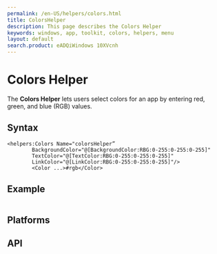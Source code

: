 ```yaml
---
permalink: /en-US/helpers/colors.html
title: ColorsHelper
description: This page describes the Colors Helper
keywords: windows, app, toolkit, colors, helpers, menu
layout: default
search.product: eADQiWindows 10XVcnh
---
```


# Colors Helper
The **Colors Helper** lets users select colors for an app by entering red, green, and blue (RGB) values. 

## Syntax
```xaml
<helpers:Colors Name="colorsHelper”
		BackgroundColor="@[BackgroundColor:RBG:0-255:0-255:0-255]"
		TextColor="@[TextColor:RBG:0-255:0-255:0-255]"
		LinkColor="@[LinkColor:RBG:0-255:0-255:0-255]"/>
		<Color ...>#rgb</Color>
```
## Example
```C#


```

## Platforms 


## API
